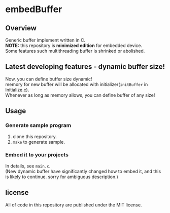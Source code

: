# embedBuffer

## Overview

Generic buffer implement written in C.  
**NOTE:** this repository is **minimized edition** for embedded device.  
Some features such multithreading buffer is shrinked or abolished.

## Latest developing features - dynamic buffer size!

Now, you can define buffer size dynamic!  
memory for new buffer will be allocated with initializer(`initBuffer` in Initialize.c).  
Whenever as long as memory allows, you can define buffer of any size!  

## Usage

### Generate sample program

 1. clone this repository.
 1. `make` to generate sample.

### Embed it to your projects

In details, see `main.c`.  
(New dynamic buffer have significantly changed how to embed it, and this is likely to continue. sorry for ambiguous description.)  

## license

All of code in this repository are published under the MIT license.
